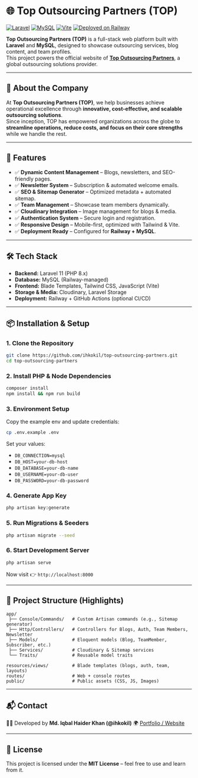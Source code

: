 # 🌐 Top Outsourcing Partners (TOP)

[![Laravel](https://img.shields.io/badge/Laravel-11.x-red?style=flat&logo=laravel)](https://laravel.com/)
[![MySQL](https://img.shields.io/badge/Database-MySQL-blue?style=flat&logo=mysql)](https://www.mysql.com/)
[![Vite](https://img.shields.io/badge/Frontend-Vite-purple?style=flat&logo=vite)](https://vitejs.dev/)
[![Deployed on Railway](https://img.shields.io/badge/Hosting-Railway-black?style=flat&logo=railway)](https://railway.app/)

**Top Outsourcing Partners (TOP)** is a full-stack web platform built with **Laravel** and **MySQL**, designed to showcase outsourcing services, blog content, and team profiles.  
This project powers the official website of **[Top Outsourcing Partners](https://topoutsourcingpartners.com/)**, a global outsourcing solutions provider.  

---

## 🏢 About the Company
At **Top Outsourcing Partners (TOP)**, we help businesses achieve operational excellence through **innovative, cost-effective, and scalable outsourcing solutions**.  
Since inception, TOP has empowered organizations across the globe to **streamline operations, reduce costs, and focus on their core strengths** while we handle the rest.

---

## 🚀 Features
- ✅ **Dynamic Content Management** – Blogs, newsletters, and SEO-friendly pages.  
- ✅ **Newsletter System** – Subscription & automated welcome emails.  
- ✅ **SEO & Sitemap Generator** – Optimized metadata + automated sitemap.  
- ✅ **Team Management** – Showcase team members dynamically.  
- ✅ **Cloudinary Integration** – Image management for blogs & media.  
- ✅ **Authentication System** – Secure login and registration.  
- ✅ **Responsive Design** – Mobile-first, optimized with Tailwind & Vite.  
- ✅ **Deployment Ready** – Configured for **Railway + MySQL**.  

---

## 🛠️ Tech Stack
- **Backend:** Laravel 11 (PHP 8.x)  
- **Database:** MySQL (Railway-managed)  
- **Frontend:** Blade Templates, Tailwind CSS, JavaScript (Vite)  
- **Storage & Media:** Cloudinary, Laravel Storage  
- **Deployment:** Railway + GitHub Actions (optional CI/CD)  

---

## 📦 Installation & Setup

### 1. Clone the Repository
```bash
git clone https://github.com/ihkokil/top-outsourcing-partners.git
cd top-outsourcing-partners
```

### 2. Install PHP & Node Dependencies

```bash
composer install
npm install && npm run build
```

### 3. Environment Setup

Copy the example env and update credentials:

```bash
cp .env.example .env
```

Set your values:

* `DB_CONNECTION=mysql`
* `DB_HOST=your-db-host`
* `DB_DATABASE=your-db-name`
* `DB_USERNAME=your-db-user`
* `DB_PASSWORD=your-db-password`

### 4. Generate App Key

```bash
php artisan key:generate
```

### 5. Run Migrations & Seeders

```bash
php artisan migrate --seed
```

### 6. Start Development Server

```bash
php artisan serve
```

Now visit 👉 `http://localhost:8000`

---

## 📂 Project Structure (Highlights)

```
app/
 ├── Console/Commands/   # Custom Artisan commands (e.g., Sitemap generator)
 ├── Http/Controllers/   # Controllers for Blogs, Auth, Team Members, Newsletter
 ├── Models/             # Eloquent models (Blog, TeamMember, Subscriber, etc.)
 ├── Services/           # Cloudinary & Sitemap services
 └── Traits/             # Reusable model traits

resources/views/         # Blade templates (blogs, auth, team, layouts)
routes/                  # Web + console routes
public/                  # Public assets (CSS, JS, Images)
```

---

## 📬 Contact

👨‍💻 Developed by **Md. Iqbal Haider Khan (@ihkokil)**
🌍 [Portfolio / Website](https://www.linkedin.com/in/ihkokil/)

---

## 📄 License

This project is licensed under the **MIT License** – feel free to use and learn from it.